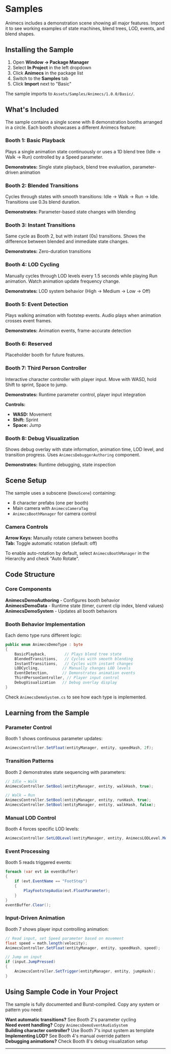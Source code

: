 # Samples

Animecs includes a demonstration scene showing all major features. Import it to see working examples of state machines, blend trees, LOD, events, and blend shapes.

## Installing the Sample

1. Open **Window → Package Manager**
2. Select **In Project** in the left dropdown
3. Click **Animecs** in the package list
4. Switch to the **Samples** tab
5. Click **Import** next to "Basic"

The sample imports to `Assets/Samples/Animecs/1.0.0/Basic/`.

## What's Included

The sample contains a single scene with 8 demonstration booths arranged in a circle. Each booth showcases a different Animecs feature:

### Booth 1: Basic Playback
Plays a single animation state continuously or uses a 1D blend tree (Idle → Walk → Run) controlled by a Speed parameter.

**Demonstrates:** Single state playback, blend tree evaluation, parameter-driven animation

### Booth 2: Blended Transitions
Cycles through states with smooth transitions: Idle → Walk → Run → Idle. Transitions use 0.3s blend duration.

**Demonstrates:** Parameter-based state changes with blending

### Booth 3: Instant Transitions
Same cycle as Booth 2, but with instant (0s) transitions. Shows the difference between blended and immediate state changes.

**Demonstrates:** Zero-duration transitions

### Booth 4: LOD Cycling
Manually cycles through LOD levels every 1.5 seconds while playing Run animation. Watch animation update frequency change.

**Demonstrates:** LOD system behavior (High → Medium → Low → Off)

### Booth 5: Event Detection
Plays walking animation with footstep events. Audio plays when animation crosses event frames.

**Demonstrates:** Animation events, frame-accurate detection

### Booth 6: Reserved
Placeholder booth for future features.

### Booth 7: Third Person Controller
Interactive character controller with player input. Move with WASD, hold Shift to sprint, Space to jump.

**Demonstrates:** Runtime parameter control, player input integration

**Controls:**
- **WASD:** Movement
- **Shift:** Sprint
- **Space:** Jump

### Booth 8: Debug Visualization
Shows debug overlay with state information, animation time, LOD level, and transition progress. Uses `AnimecsDebuggerAuthoring` component.

**Demonstrates:** Runtime debugging, state inspection

## Scene Setup

The sample uses a subscene (`DemoScene`) containing:
- 8 character prefabs (one per booth)
- Main camera with `AnimecsCameraTag`
- `AnimecsBoothManager` for camera control

### Camera Controls

**Arrow Keys:** Manually rotate camera between booths  
**Tab:** Toggle automatic rotation (default: off)

To enable auto-rotation by default, select `AnimecsBoothManager` in the Hierarchy and check "Auto Rotate".

## Code Structure

### Core Components

**AnimecsDemoAuthoring** - Configures booth behavior  
**AnimecsDemoData** - Runtime state (timer, current clip index, blend values)  
**AnimecsDemoSystem** - Updates all booth behaviors

### Booth Behavior Implementation

Each demo type runs different logic:

```csharp
public enum AnimecsDemoType : byte
{
    BasicPlayback,        // Plays blend tree state
    BlendedTransitions,   // Cycles with smooth blending
    InstantTransitions,   // Cycles with instant changes
    LODCycling,          // Manually changes LOD levels
    EventDetection,      // Demonstrates animation events
    ThirdPersonController, // Player input control
    DebugVisualization   // Debug overlay display
}
```

Check `AnimecsDemoSystem.cs` to see how each type is implemented.

## Learning from the Sample

### Parameter Control

Booth 1 shows continuous parameter updates:

```csharp
AnimecsController.SetFloat(entityManager, entity, speedHash, 2f);
```

### Transition Patterns

Booth 2 demonstrates state sequencing with parameters:

```csharp
// Idle → Walk
AnimecsController.SetBool(entityManager, entity, walkHash, true);

// Walk → Run  
AnimecsController.SetBool(entityManager, entity, runHash, true);
AnimecsController.SetBool(entityManager, entity, walkHash, false);
```

### Manual LOD Control

Booth 4 forces specific LOD levels:

```csharp
AnimecsController.SetLODLevel(entityManager, entity, AnimecsLODLevel.Medium);
```

### Event Processing

Booth 5 reads triggered events:

```csharp
foreach (var evt in eventBuffer)
{
    if (evt.EventName == "FootStep")
    {
        PlayFootstepAudio(evt.FloatParameter);
    }
}
eventBuffer.Clear();
```

### Input-Driven Animation

Booth 7 shows player input controlling animation:

```csharp
// Read input, set Speed parameter based on movement
float speed = math.length(velocity);
AnimecsController.SetFloat(entityManager, entity, speedHash, speed);

// Jump on input
if (input.JumpPressed)
{
    AnimecsController.SetTrigger(entityManager, entity, jumpHash);
}
```

## Using Sample Code in Your Project

The sample is fully documented and Burst-compiled. Copy any system or pattern you need:

**Want automatic transitions?** See Booth 2's parameter cycling  
**Need event handling?** Copy `AnimecsDemoEventAudioSystem`  
**Building character controller?** Use Booth 7's input system as template  
**Implementing LOD?** See Booth 4's manual override pattern  
**Debugging animations?** Check Booth 8's debug visualization setup

---